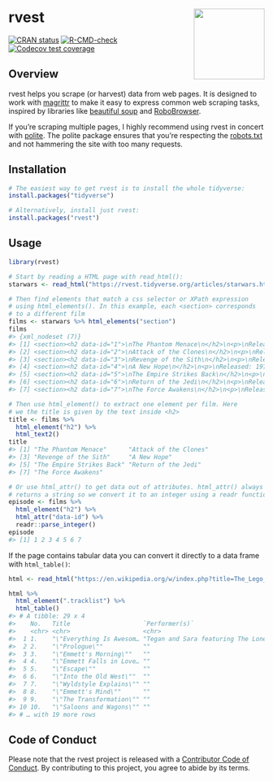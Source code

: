 
<!-- README.md is generated from README.Rmd. Please edit that file -->

# rvest <img src="man/figures/logo.png" align="right" height="139"/>

<!-- badges: start -->

[![CRAN
status](https://www.r-pkg.org/badges/version/rvest)](https://cran.r-project.org/package=rvest)
[![R-CMD-check](https://github.com/tidyverse/rvest/workflows/R-CMD-check/badge.svg)](https://github.com/tidyverse/rvest/actions)
[![Codecov test
coverage](https://codecov.io/gh/tidyverse/rvest/branch/master/graph/badge.svg)](https://codecov.io/gh/tidyverse/rvest?branch=master)

<!-- badges: end -->

## Overview

rvest helps you scrape (or harvest) data from web pages. It is designed
to work with [magrittr](https://github.com/tidyverse/magrittr) to make it
easy to express common web scraping tasks, inspired by libraries like
[beautiful soup](https://www.crummy.com/software/BeautifulSoup/) and
[RoboBrowser](http://robobrowser.readthedocs.io/en/latest/readme.html).

If you’re scraping multiple pages, I highly recommend using rvest in
concert with [polite](https://dmi3kno.github.io/polite/). The polite
package ensures that you’re respecting the
[robots.txt](https://en.wikipedia.org/wiki/Robots_exclusion_standard)
and not hammering the site with too many requests.

## Installation

``` r
# The easiest way to get rvest is to install the whole tidyverse:
install.packages("tidyverse")

# Alternatively, install just rvest:
install.packages("rvest")
```

## Usage

``` r
library(rvest)

# Start by reading a HTML page with read_html():
starwars <- read_html("https://rvest.tidyverse.org/articles/starwars.html")

# Then find elements that match a css selector or XPath expression
# using html_elements(). In this example, each <section> corresponds
# to a different film
films <- starwars %>% html_elements("section")
films
#> {xml_nodeset (7)}
#> [1] <section><h2 data-id="1">\nThe Phantom Menace\n</h2>\n<p>\nReleased: 1999 ...
#> [2] <section><h2 data-id="2">\nAttack of the Clones\n</h2>\n<p>\nReleased: 20 ...
#> [3] <section><h2 data-id="3">\nRevenge of the Sith\n</h2>\n<p>\nReleased: 200 ...
#> [4] <section><h2 data-id="4">\nA New Hope\n</h2>\n<p>\nReleased: 1977-05-25\n ...
#> [5] <section><h2 data-id="5">\nThe Empire Strikes Back\n</h2>\n<p>\nReleased: ...
#> [6] <section><h2 data-id="6">\nReturn of the Jedi\n</h2>\n<p>\nReleased: 1983 ...
#> [7] <section><h2 data-id="7">\nThe Force Awakens\n</h2>\n<p>\nReleased: 2015- ...

# Then use html_element() to extract one element per film. Here
# we the title is given by the text inside <h2>
title <- films %>% 
  html_element("h2") %>% 
  html_text2()
title
#> [1] "The Phantom Menace"      "Attack of the Clones"   
#> [3] "Revenge of the Sith"     "A New Hope"             
#> [5] "The Empire Strikes Back" "Return of the Jedi"     
#> [7] "The Force Awakens"

# Or use html_attr() to get data out of attributes. html_attr() always
# returns a string so we convert it to an integer using a readr function
episode <- films %>% 
  html_element("h2") %>% 
  html_attr("data-id") %>% 
  readr::parse_integer()
episode
#> [1] 1 2 3 4 5 6 7
```

If the page contains tabular data you can convert it directly to a data
frame with `html_table()`:

``` r
html <- read_html("https://en.wikipedia.org/w/index.php?title=The_Lego_Movie&oldid=998422565")

html %>% 
  html_element(".tracklist") %>% 
  html_table()
#> # A tibble: 29 x 4
#>    No.   Title                    `Performer(s)`                          Length
#>    <chr> <chr>                    <chr>                                   <chr> 
#>  1 1.    "\"Everything Is Awesom… "Tegan and Sara featuring The Lonely I… 2:43  
#>  2 2.    "\"Prologue\""           ""                                      2:28  
#>  3 3.    "\"Emmett's Morning\""   ""                                      2:00  
#>  4 4.    "\"Emmett Falls in Love… ""                                      1:11  
#>  5 5.    "\"Escape\""             ""                                      3:26  
#>  6 6.    "\"Into the Old West\""  ""                                      1:00  
#>  7 7.    "\"Wyldstyle Explains\"" ""                                      1:21  
#>  8 8.    "\"Emmett's Mind\""      ""                                      2:17  
#>  9 9.    "\"The Transformation\"" ""                                      1:46  
#> 10 10.   "\"Saloons and Wagons\"" ""                                      3:38  
#> # … with 19 more rows
```

## Code of Conduct

Please note that the rvest project is released with a [Contributor Code
of Conduct](https://rvest.tidyverse.org/CODE_OF_CONDUCT.html). By
contributing to this project, you agree to abide by its terms.
